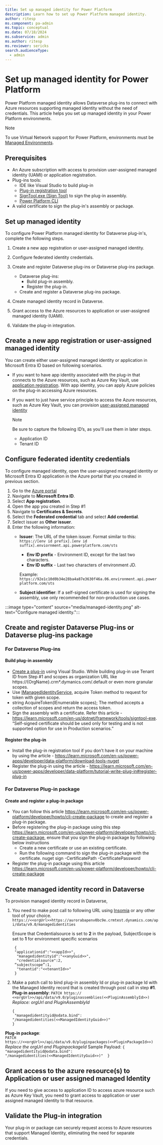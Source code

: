 ```yaml
---
title: Set up managed identity for Power Platform
description: Learn how to set up Power Platform managed identity.
author: ritesp
ms.component: pa-admin
ms.topic: conceptual
ms.date: 07/18/2024
ms.subservice: admin
ms.author: ritesp
ms.reviewer: sericks
search.audienceType: 
  - admin
---
```


# Set up managed identity for Power Platform
Power Platform managed identity allows Dataverse plug-ins to connect with Azure resources supporting managed identity without the need of credentials. This article helps you set up managed identity in your Power Platform environments.

> [!NOTE]
> To use Virtual Network support for Power Platform, environments must be [Managed Environments](managed-environment-overview.md).

## Prerequisites

- An Azure subscription with access to provision user-assigned managed identity (UAMI) or application registration.
- Plug-ins tools:
    - IDE like Visual Studio to build plug-in
    - [Plug-in registration tool](/power-apps/developer/data-platform/download-tools-nuget)
    - [SignTool.exe (Sign Tool)](/dotnet/framework/tools/signtool-exe) to sign the plug-in assembly.
    - [Power Platform CLI](../developer/cli/introduction.md)
- A valid certificate to sign the plug-in's assembly or package.

## Set up managed identity
To configure Power Platform managed identity for Dataverse plug-in's, complete the following steps.

1. Create a new app registration or user-assigned managed identity.
2. Configure federated identity credentials.
3. Create and register Dataverse plug-ins or Dataverse plug-ins package. 

    - Dataverse plug-ins:
        - Build plug-in assembly.
        - Register the plug-in.
    - Create and register a Dataverse plug-ins package.
      
4. Create managed identity record in Dataverse.
5. Grant access to the Azure resources to application or user-assigned managed identity (UAMI).
6. Validate the plug-in integration.
   
## Create a new app registration or user-assigned managed identity
You can create either user-assigned managed identity or application in Microsoft Entra ID based on following scenarios.

- If you want to have app identity associated with the plug-in that connects to the Azure resources, such as Azure Key Vault, use [application registration](/entra/identity-platform/howto-create-service-principal-portal). With app identity, you can apply Azure policies on the plug-in accessing Azure resources.
- If you want to just have service principle to access the Azure resources, such as Azure Key Vault, you can provision [user-assigned managed identity](/entra/identity/managed-identities-azure-resources/how-manage-user-assigned-managed-identities?pivots=identity-mi-methods-azp#create-a-user-assigned-managed-identity)

    > [!Note]
    > Be sure to capture the following ID’s, as you'll use them in later steps.
    > - Application ID
    > - Tenant ID
  
## Configure federated identity credentials
To configure managed identity, open the user-assigned managed identity or Microsoft Entra ID application in the Azure portal that you created in previous section.

1. Go to the [Azure portal](https://portal.azure.com/)
2. Navigate to **Microsoft Entra ID**.
3. Select **App registration**.
4. Open the app you created in Step #1
5. Navigate to **Certificates & Secrets**.
6. Select the **Federated credential** tab and select **Add credential**.
7. Select issuer as **Other issuer**. 
8. Enter the following information:
    - **Issuer**: The URL of the token issuer. Format similar to this: `https://[env id prefix].[env id suffix].enviornment.api.powerplatform.com/sts`     
      - **Env ID prefix** - Environment ID, except for the last two characters.
      - **Env ID suffix** - Last two characters of environment JD.
      
      Example: `https://92e1c10d0b34e28ba4a87e3630f46a.06.environment.api.powerplatform.com/sts`
      
    - **Subject identifier**: If a self-signed certificate is used for signing the assembly, use only recommended for non-production use cases.

:::image type="content" source="media/managed-identity.png" alt-text="Configure managed identity.":::

## Create and register Dataverse Plug-ins or Dataverse plug-ins package
### For Dataverse Plug-ins
#### Build plug-in assembly
- [Create a plug-in](https://learn.microsoft.com/en-us/power-apps/developer/data-platform/write-plug-in?tabs=pluginbase) using Visual Studio. While building plug-in use Tenant ID from Step #1 and scopes as organization URL like https://{OrgName}.crm*.dymanics.com/.default or even more granular scopes.
- Use [IManagedIdentityService](https://learn.microsoft.com/en-us/dotnet/api/microsoft.xrm.sdk.imanagedidentityservice?view=dataverse-sdk-latest), acquire Token method to request for token with given scope.
- string AcquireToken(IEnumerable<string> scopes); The method accepts a collection of scopes and return the access token. 
- Sign the assembly with a certificate. Refer this article - https://learn.microsoft.com/en-us/dotnet/framework/tools/signtool-exe.
“Self-signed certificate should be used only for testing and is not supported option for use in Production scenarios.”
#### Register the plug-in
- Install the plug-in registration tool if you don’t have it on your machine by using the article - https://learn.microsoft.com/en-us/power-apps/developer/data-platform/download-tools-nuget
- Register the plug-in using the article - https://learn.microsoft.com/en-us/power-apps/developer/data-platform/tutorial-write-plug-in#register-plug-in
### For Dataverse Plug-in package
#### Create and register a plug-in package
- You can follow this article https://learn.microsoft.com/en-us/power-platform/developer/howto/cli-create-package  to create and register a plug-in package.
- Before registering the plug-in package using this step https://learn.microsoft.com/en-us/power-platform/developer/howto/cli-create-package, ensure that you sign the plug-in package by following below instructions
    - Create a new certificate or use an existing certificate.
    - Run the following command to sign the plug-in package with the certificate.
        nuget sign <local path-to-package> -CertificatePath <local path-to-certificate> -CertificatePassword <certificate-password> 
- Register the plug-in package using this article  https://learn.microsoft.com/en-us/power-platform/developer/howto/cli-create-package

## Create managed identity record in Dataverse
To provision managed identity record in Dataverse,
1. You need to make post call to following URL using [Insomia](https://insomnia.rest/download) or any other tool of your choice.
    `https://<<orgUrl>>https://aurorabapenv0bc9e.crmtest.dynamics.com/api/data/v9.0/managedidentities`

    Ensure that Credentialsource is set to **2** in the payload, SubjectScope is set to **1** for environment specific scenarios
 
     ``` Sample payload.
      {
      "applicationid":"<<appId>>",
       "managedidentityid":"<<anyGuid>>",
       "credentialsource":2,
      “subjectscope”:1,
       "tenantid":"<<tenantId>>"
      }
2. Make a patch call to bind plug-in assembly Id or plug-in package Id with the Managed Identity record that is created through post call in step **#1**.
  **Plug-in assembly**:
                   `PATCH https:// <<orgUrl>>/api/data/v9.0/pluginassemblies(<<PluginAssemblyId>>)`
                    *Replace: orgUrl and PluginAssemblyId*
      ```Sample Payload:
      {
       "managedidentityid@odata.bind": "/managedidentities(<<ManagedIdentityGuid>>)"
      }

  **Plug-in package**:  
                  `PATCH https://<<orgUrl>>/api/data/v9.0/pluginpackages(<<PluginPackageId>>) `
                  *Replace the orgUrl and PluginpackageId*
        Sample Payload:
        `{ 
          "managedidentityid@odata.bind": "/managedidentities(<<ManagedIdentityGuid>>)" 
        }`


## Grant access to the azure resource(s) to Application or user assigned managed Identity
If you need to give access to application ID to access azure resource such as Azure Key Vault, you need to grant access to application or user assigned managed identity to that resource.

## Validate the Plug-in integration
Your plug-in or package can securely request access to Azure resources that support Managed Identity, eliminating the need for separate credentials.












